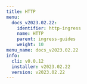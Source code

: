 ```yaml
---
title: HTTP
menu:
  docs_v2023.02.22:
    identifier: http-ingress
    name: HTTP
    parent: ingress-guides
    weight: 10
menu_name: docs_v2023.02.22
info:
  cli: v0.0.12
  installer: v2023.02.22
  version: v2023.02.22
---
```


